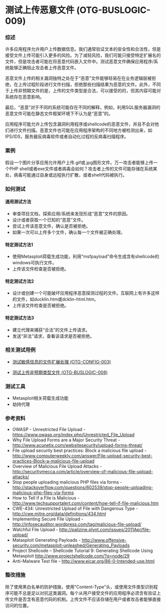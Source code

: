 # 测试上传恶意文件 (OTG-BUSLOGIC-009)


### 综述

许多应用程序允许用户上传数据信息。我们通常验证文本的安全性和合法性，但是接受文件上传可能引入更多的风险。为了减轻风险，我们可能只接受特定扩展名的文件，但是攻击者可能在将恶意代码嵌入文件中。测试恶意文件确保应用程序/系统能够正确阻止攻击者上传恶意文件。

恶意文件上传的相关漏洞独特之处在于“恶意”文件能够轻易在在业务逻辑层被拒绝，在上传过程阶段进行文件扫描，拒绝那些扫描结果为恶意的文件。此外，不同于上传非预期文件的是，上传的文件类型是合法，可以接受的的，但其内容可能对系统存在恶意影响。

最后，“恶意”对于不同的系统可能存在不同的解释，例如，利用SQL服务器漏洞的恶意文件可能在静态文件框架环境下不认为是“恶意”的。

应用程序可能允许上传包含漏洞利用程序或shellcode的恶意文件，并且不会对他们进行文件扫描。恶意文件也可能在应用程序架构的不同地方被检测出来，如IPS/IDS，服务器反病毒软件或者自动化过程的反病毒扫描程序。


### 案例

假设一个图片分享应用允许用户上传.gif或.jpg图形文件。万一攻击者能够上传一个PHP shell或者exe文件或者病毒会如何？攻击者上传的文件可能存储在系统某处，病毒可能通过自身或远程执行扩散，或者shell代码被执行。


### 如何测试

#### 通用测试方法

* 审查项目文档，探索应用/系统来发现形成“恶意”文件的原因。
* 设计或者获取一个已知的“恶意”文件。
* 尝试上传该恶意文件，确认是否被拒绝。
* 如果一次可以上传多个文件，确认每一个文件被正确处理。


#### 特定测试方法1

* 使用Metasploit荷载生成功能，利用“msfpayload”命令生成含有shellcode的windows可执行文件。
* 上传该文件检查是否被拒绝。


#### 特定测试方法2

* 设计或创建一个可能破坏应用程序恶意探测过程的文件。互联网上有许多这样的文件，如ducklin.htm或dcklin-html.htm。
* 上传该文件检查是否被拒绝。


#### 特定测试方法3

* 建立代理来捕获“合法”的文件上传请求。
* 发送“非法”请求，查看该请求是否被拒绝。


### 相关测试用例

* [ 测试敏感信息的文件扩展处理 (OTG-CONFIG-003) ](https://www.owasp.org/index.php/Test_File_Extensions_Handling_for_Sensitive_Information_%28OTG-CONFIG-003%29)

* [ 测试上传非预期类型文件 (OTG-BUSLOGIC-008)](https://www.owasp.org/index.php/Test_Upload_of_Malicious_Files_%28OTG-BUSLOGIC-009%29)


### 测试工具

* Metasploit相关荷载生成功能
* 劫持代理


### 参考资料

* OWASP - Unrestricted File Upload - https://www.owasp.org/index.php/Unrestricted_File_Upload
* Why File Upload Forms are a Major Security Threat - http://www.acunetix.com/websitesecurity/upload-forms-threat/
* File upload security best practices: Block a malicious file upload - http://www.computerweekly.com/answer/File-upload-security-best-practices-Block-a-malicious-file-upload
* Overview of Malicious File Upload Attacks - http://securitymecca.com/article/overview-of-malicious-file-upload-attacks/
* Stop people uploading malicious PHP files via forms - http://stackoverflow.com/questions/602539/stop-people-uploading-malicious-php-files-via-forms
* How to Tell if a File is Malicious - http://www.techsupportalert.com/content/how-tell-if-file-malicious.htm
* CWE-434: Unrestricted Upload of File with Dangerous Type - http://cwe.mitre.org/data/definitions/434.html
* Implementing Secure File Upload - http://infosecauditor.wordpress.com/tag/malicious-file-upload/
* Watchful File Upload - http://palizine.plynt.com/issues/2011Apr/file-upload/
* Matasploit Generating Payloads - http://www.offensive-security.com/metasploit-unleashed/Generating_Payloads
* Project Shellcode – Shellcode Tutorial 9: Generating Shellcode Using Metasploit http://www.projectshellcode.com/?q=node/29
* Anti-Malware Test file - http://www.eicar.org/86-0-Intended-use.html


### 整改措施

除了使用黑白名单的防护措施，使用“Content-Type”头，或使用文件类型识别程序可能不总是足以对抗这类漏洞。每个从用户接受文件的应用程序必须含有验证上传文件是否含有恶意代码的机制。上传文件不应该存储在用户或者攻击者能够直接访问的位置。
